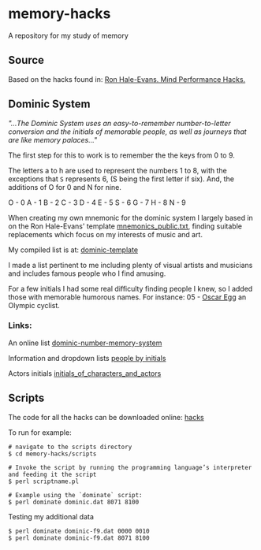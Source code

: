 # memory-hacks
A repository for my study of memory

## Source
Based on the hacks found in: [Ron Hale-Evans. Mind Performance Hacks.](https://itunes.apple.com/WebObjects/MZStore.woa/wa/viewBook)


## Dominic System

_"...The Dominic System uses an easy-to-remember number-to-letter conversion and the initials of memorable people, as well as journeys that are like memory palaces..."_

The first step for this to work is to remember the the keys from 0 to 9.

The letters a to h are used to represent the numbers 1 to 8, with the exceptions that `S` represents 6, (S being the first letter if six). And, the additions of O for 0 and N for nine.

O - 0
A - 1
B - 2
C - 3
D - 4
E - 5
S - 6
G - 7
H - 8
N - 9


When creating my own mnemonic for the dominic system I largely based in on the Ron Hale-Evans' template [mnemonics_public.txt](dominic-system/mnemonics_public.txt), finding suitable replacements which focus on my interests of music and art.

My compiled list is at: [dominic-template](dominic-system/dominic_template.md)

I made a list pertinent to me including plenty of visual artists and musicians and includes famous people who I find amusing.

For a few initials I had some real difficulty finding people I knew, so I added those with memorable humorous names. For instance:  05 - [Oscar Egg](http://en.wikipedia.org/wiki?curid=10185512) an Olympic cyclist.

### Links:

An online list
[dominic-number-memory-system](http://peoplebyinitials.com/p/dominic-number-memory-system)

Information and dropdown lists
[people by initials](http://peoplebyinitials.com)

Actors initials
[initials_of_characters_and_actors](http://www.creative-remembering-techniques.com/initials_of_characters_and_actors.html)


## Scripts

The code for all the hacks can be downloaded online: [hacks](http://examples.oreilly.com/9780596101534/)

To run for example:

```
# navigate to the scripts directory
$ cd memory-hacks/scripts

# Invoke the script by running the programming language’s interpreter and feeding it the script 
$ perl scriptname.pl

# Example using the `dominate` script:
$ perl dominate dominic.dat 8071 8100
```

Testing my additional data
```
$ perl dominate dominic-f9.dat 0000 0010
$ perl dominate dominic-f9.dat 8071 8100
```



